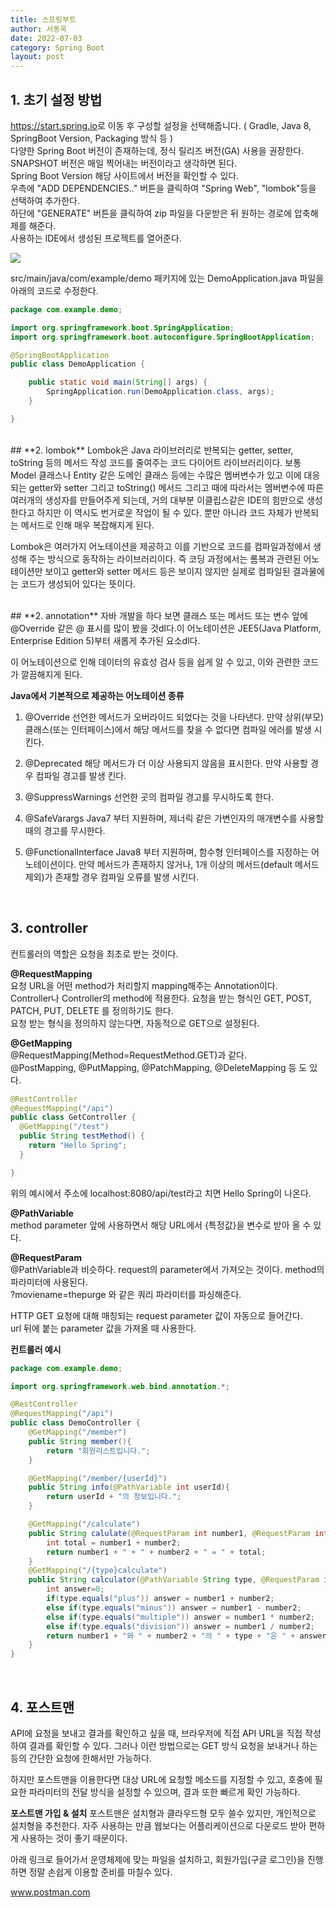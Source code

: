 ```yaml
---
title: 스프링부트
author: 서동욱
date: 2022-07-03
category: Spring Boot
layout: post
---
```


## **1. 초기 설정 방법**
<https://start.spring.io>로 이동 후 구성할 설정을 선택해줍니다. ( Gradle, Java 8, SpringBoot Version, Packaging 방식 등 )   
다양한 Spring Boot 버전이 존재하는데, 정식 릴리즈 버전(GA) 사용을 권장한다.
SNAPSHOT 버전은 매일 찍어내는 버전이라고 생각하면 된다.   
Spring Boot Version 해당 사이트에서 버전을 확인할 수 있다.   
우측에 "ADD DEPENDENCIES.." 버튼을 클릭하여 "Spring Web", "lombok"등을 선택하여 추가한다.   
하단에 "GENERATE" 버튼을 클릭하여 zip 파일을 다운받은 뒤 원하는 경로에 압축해제를 해준다.   
사용하는 IDE에서 생성된 프로젝트를 열어준다.

![](https://blog.kakaocdn.net/dn/cpnDPf/btrb8hLdnji/BEt0B9FlkEcKnKQptK5UU1/img.png)	

src/main/java/com/example/demo 패키지에 있는 DemoApplication.java 파일을 아래의 코드로 수정한다.
```java
package com.example.demo;

import org.springframework.boot.SpringApplication;
import org.springframework.boot.autoconfigure.SpringBootApplication;

@SpringBootApplication
public class DemoApplication {

	public static void main(String[] args) {
		SpringApplication.run(DemoApplication.class, args);
	}

}
```
<br>
## **2. lombok**
Lombok은 Java 라이브러리로 반복되는 getter, setter, toString 등의 메서드 작성 코드를 줄여주는 코드 다이어트 라이브러리이다. 보통 Model 클래스나 Entity 같은 도메인 클래스 등에는 수많은 멤버변수가 있고 이에 대응되는 getter와 setter 그리고 toString() 메서드 그리고 때에 따라서는 멤버변수에 따른 여러개의 생성자를 만들어주게 되는데, 거의 대부분 이클립스같은 IDE의 힘만으로 생성한다고 하지만 이 역시도 번거로운 작업이 될 수 있다. 뿐만 아니라 코드 자체가 반복되는 메서드로 인해 매우 복잡해지게 된다.

Lombok은 여러가지 어노테이션을 제공하고 이를 기반으로 코드를 컴파일과정에서 생성해 주는 방식으로 동작하는 라이브러리이다. 즉 코딩 과정에서는 롬복과 관련된 어노테이션만 보이고 getter와 setter 메서드 등은 보이지 않지만 실제로 컴파일된 결과물에는 코드가 생성되어 있다는 뜻이다.

<br>
## **2. annotation**
자바 개발을 하다 보면 클래스 또는 메서드 또는 변수 앞에 @Override 같은 @ 표시를 많이 봤을 것dl다.이 어노테이션은 JEE5(Java Platform, Enterprise Edition 5)부터 새롭게 추가된 요소dl다.

이 어노테이션으로 인해 데이터의 유효성 검사 등을 쉽게 알 수 있고, 이와 관련한 코드가 깔끔해지게 된다.

**Java에서 기본적으로 제공하는 어노테이션 종류**
1. @Override
선언한 메서드가 오버라이드 되었다는 것을 나타낸다.
만약 상위(부모) 클래스(또는 인터페이스)에서 해당 메서드를 찾을 수 없다면 컴파일 에러를 발생 시킨다.

2. @Deprecated
해당 메서드가 더 이상 사용되지 않음을 표시한다.
만약 사용할 경우 컴파일 경고를 발생 킨다.

3. @SuppressWarnings
선언한 곳의 컴파일 경고를 무시하도록 한다.

4. @SafeVarargs
Java7 부터 지원하며, 제너릭 같은 가변인자의 매개변수를 사용할 때의 경고를 무시한다.

5. @FunctionalInterface
Java8 부터 지원하며, 함수형 인터페이스를 지정하는 어노테이션이다.
만약 메서드가 존재하지 않거나, 1개 이상의 메서드(default 메서드 제외)가 존재할 경우 컴파일 오류를 발생 시킨다.

<br>

## **3. controller**
컨트롤러의 역할은 요청을 최초로 받는 것이다.

**@RequestMapping**   
요청 URL을 어떤 method가 처리할지 mapping해주는 Annotation이다.   
Controller나 Controller의 method에 적용한다.
요청을 받는 형식인 GET, POST, PATCH, PUT, DELETE 를 정의하기도 한다.   
요청 받는 형식을 정의하지 않는다면, 자동적으로 GET으로 설정된다.

**@GetMapping**   
@RequestMapping(Method=RequestMethod.GET)과 같다.      
@PostMapping, @PutMapping, @PatchMapping, @DeleteMapping 등 도 있다.
```java
@RestController
@RequestMapping("/api")
public class GetController {
  @GetMapping("/test")
  public String testMethod() {
    return "Hello Spring";
  }

}
```
위의 예시에서 주소에 localhost:8080/api/test라고 치면 Hello Spring이 나온다.

**@PathVariable**   
method parameter 앞에 사용하면서 해당 URL에서 {특정값}을 변수로 받아 올 수 있다.

**@RequestParam**   
@PathVariable과 비슷하다.
request의 parameter에서 가져오는 것이다. method의 파라미터에 사용된다.   
?moviename=thepurge 와 같은 쿼리 파라미터를 파싱해준다.

HTTP GET 요청에 대해 매칭되는 request parameter 값이 자동으로 들어간다.   
url 뒤에 붙는 parameter 값을 가져올 때 사용한다.

**컨트롤러 예시**
```java
package com.example.demo;

import org.springframework.web.bind.annotation.*;

@RestController
@RequestMapping("/api")
public class DemoController {
    @GetMapping("/member")
    public String member(){
        return "회원리스트입니다.";
    }

    @GetMapping("/member/{userId}")
    public String info(@PathVariable int userId){
        return userId + "의 정보입니다.";
    }

    @GetMapping("/calculate")
    public String calulate(@RequestParam int number1, @RequestParam int number2){
        int total = number1 + number2;
        return number1 + " + " + number2 + " = " + total;
    }
    @GetMapping("/{type}calculate")
    public String calculator(@PathVariable String type, @RequestParam int number1, @RequestParam int number2){
        int answer=0;
        if(type.equals("plus")) answer = number1 + number2;
        else if(type.equals("minus")) answer = number1 - number2;
        else if(type.equals("multiple")) answer = number1 * number2;
        else if(type.equals("division")) answer = number1 / number2;
        return number1 + "와 " + number2 + "의 " + type + "은 " + answer + " 입니다.";
    }
}
```

<br>

## **4. 포스트맨**

API에 요청을 보내고 결과를 확인하고 싶을 때, 브라우저에 직접 API URL을 직접 작성하여 결과를 확인할 수 있다. 그러나 이런 방법으로는 GET 방식 요청을 보내거나 하는 등의 간단한 요청에 한해서만 가능하다.

하지만 포스트맨을 이용한다면 대상 URL에 요청할 메소드를 지정할 수 있고, 호충에 필요한 파라미터의 전달 방식을 설정할 수 있으며, 결과 또한 빠르게 확인 가능하다.

**포스트맨 가입 & 설치**
포스트맨은 설치형과 클라우드형 모두 쓸수 있지만, 개인적으로 설치형을 추천한다.
자주 사용하는 만큼 웹보다는 어플리케이션으로 다운로드 받아 편하게 사용하는 것이 좋기 때문이다.

아래 링크로 들어가서 운영체제에 맞는 파일을 설치하고, 회원가입(구글 로그인)을 진행하면 정말 손쉽게 이용할 준비를 마칠수 있다.

www.postman.com

